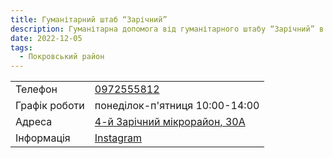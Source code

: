 ```yaml
---
title: Гуманітарний штаб “Зарічний”
description: Гуманітарна допомога від гуманітарного штабу “Зарічний” в місті Кривий Ріг, Покровський район, вулиця Славна, 6а
date: 2022-12-05
tags:
  - Покровський район
---
```


<div class="centers--block">

|   |   |
|---|---|
| Телефон  | <a href="tel:0972555812">0972555812</a>   |
|Графік роботи   |  понеділок-п'ятниця 10:00-14:00 |
|Адреса | [4-й Зарічний мікрорайон, 30А](https://goo.gl/maps/ZJXymwGMqYpvqGy4A)  |
|Інформація | [Instagram](https://www.instagram.com/shtab.zarichnyy/)  |

</div>
